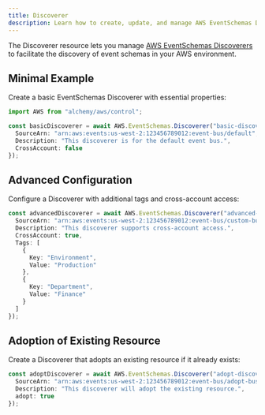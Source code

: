 ```yaml
---
title: Discoverer
description: Learn how to create, update, and manage AWS EventSchemas Discoverers using Alchemy Cloud Control.
---
```



The Discoverer resource lets you manage [AWS EventSchemas Discoverers](https://docs.aws.amazon.com/eventschemas/latest/userguide/) to facilitate the discovery of event schemas in your AWS environment.

## Minimal Example

Create a basic EventSchemas Discoverer with essential properties:

```ts
import AWS from "alchemy/aws/control";

const basicDiscoverer = await AWS.EventSchemas.Discoverer("basic-discoverer", {
  SourceArn: "arn:aws:events:us-west-2:123456789012:event-bus/default",
  Description: "This discoverer is for the default event bus.",
  CrossAccount: false
});
```

## Advanced Configuration

Configure a Discoverer with additional tags and cross-account access:

```ts
const advancedDiscoverer = await AWS.EventSchemas.Discoverer("advanced-discoverer", {
  SourceArn: "arn:aws:events:us-west-2:123456789012:event-bus/custom-bus",
  Description: "This discoverer supports cross-account access.",
  CrossAccount: true,
  Tags: [
    {
      Key: "Environment",
      Value: "Production"
    },
    {
      Key: "Department",
      Value: "Finance"
    }
  ]
});
```

## Adoption of Existing Resource

Create a Discoverer that adopts an existing resource if it already exists:

```ts
const adoptDiscoverer = await AWS.EventSchemas.Discoverer("adopt-discoverer", {
  SourceArn: "arn:aws:events:us-west-2:123456789012:event-bus/adopt-bus",
  Description: "This discoverer will adopt the existing resource.",
  adopt: true
});
```
